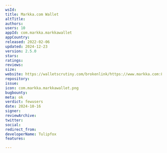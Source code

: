 ```yaml
---
wsId: 
title: Markka.com Wallet
altTitle: 
authors: 
users: 10
appId: com.markka.markkawallet
appCountry: 
released: 2022-02-06
updated: 2024-12-23
version: 2.5.0
stars: 
ratings: 
reviews: 
size: 
website: https://walletscrutiny.com/brokenlink/https://www.markka.com:80/
repository: 
issue: 
icon: com.markka.markkawallet.png
bugbounty: 
meta: ok
verdict: fewusers
date: 2024-10-16
signer: 
reviewArchive: 
twitter: 
social: 
redirect_from: 
developerName: Tulipfox
features: 

---
```



